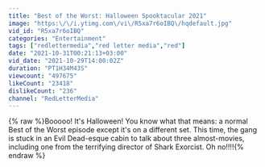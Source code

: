 ```yaml
---
title: "Best of the Worst: Halloween Spooktacular 2021"
image: "https:\/\/i.ytimg.com\/vi\/R5xa7r6oIBQ\/hqdefault.jpg"
vid_id: "R5xa7r6oIBQ"
categories: "Entertainment"
tags: ["redlettermedia","red letter media","red"]
date: "2021-10-31T00:21:13+03:00"
vid_date: "2021-10-29T14:00:02Z"
duration: "PT1H34M43S"
viewcount: "497675"
likeCount: "23418"
dislikeCount: "236"
channel: "RedLetterMedia"
---
```

{% raw %}Booooo! It's Halloween! You know what that means: a normal Best of the Worst episode except it's on a different set. This time, the gang is stuck in an Evil Dead-esque cabin to talk about three almost-movies, including one from the terrifying director of Shark Exorcist. Oh no!!!!{% endraw %}
